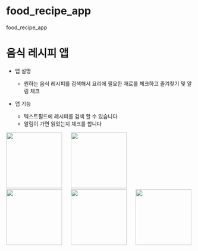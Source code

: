# food_recipe_app

food_recipe_app

# 음식 레시피 앱

- 앱 설명

  - 원하는 음식 레시피를 검색해서 요리에 필요한 재료를 체크하고 즐겨찾기 및 알림 체크

- 앱 기능
  - 텍스트필드에 레시피를 검색 할 수 있습니다
  - 알림이 가면 읽었는지 체크를 합니다

<img src="https://github.com/user-attachments/assets/024596df-0923-4cfb-bc3a-eda07729a051" width="150" style="margin-right: 20px;" />
<img src="https://github.com/user-attachments/assets/5d06234c-fb82-4d9e-b72a-7a704994d0d0" width="150" style="margin-right: 20px;" />
<img src="https://github.com/user-attachments/assets/3d618464-7446-4545-9598-e6dcade491dc" width="150" style="margin-right: 20px;" />
<img src="https://github.com/user-attachments/assets/da5cafc2-c8ec-48fb-9e09-b13aa9a311c6" width="150" style="margin-right: 20px;" />
<img src="https://github.com/user-attachments/assets/3a475fe9-a78a-4ed7-8d97-324481f8d4c4" width="150" />

